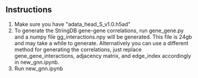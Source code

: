 ## Instructions

1. Make sure you have "adata_head_S_v1.0.h5ad"
2. To generate the StringDB gene-gene correlations, run gene_gene.py and a numpy file gg_interactions.npy will be generated. This file is 24gb and may take a while to generate. Alternatively you can use a different method for generating the correlations, just replace gene_gene_interactions, adjacency matrix, and edge_index accordingly in new_gnn.ipynb.
3. Run new_gnn.ipynb
